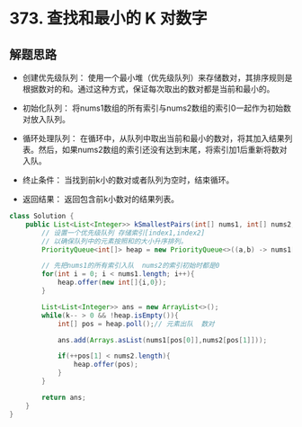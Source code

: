 # 373. 查找和最小的 K 对数字


## 解题思路


* 创建优先级队列： 使用一个最小堆（优先级队列）来存储数对，其排序规则是根据数对的和。通过这种方式，保证每次取出的数对都是当前和最小的。

* 初始化队列： 将nums1数组的所有索引与nums2数组的索引0一起作为初始数对放入队列。

* 循环处理队列： 在循环中，从队列中取出当前和最小的数对，将其加入结果列表。然后，如果nums2数组的索引还没有达到末尾，将索引加1后重新将数对入队。

* 终止条件： 当找到前k小的数对或者队列为空时，结束循环。

* 返回结果： 返回包含前k小数对的结果列表。

```java
class Solution {
    public List<List<Integer>> kSmallestPairs(int[] nums1, int[] nums2, int k) {
        // 设置一个优先级队列 存储索引[index1,index2]
        // 以确保队列中的元素按照和的大小升序排列。
        PriorityQueue<int[]> heap = new PriorityQueue<>((a,b) -> nums1[a[0]] + nums2[a[1]] - (nums1[b[0]] + nums2[b[1]]));

        // 先把nums1的所有索引入队  nums2的索引初始时都是0
        for(int i = 0; i < nums1.length; i++){
            heap.offer(new int[]{i,0});
        }

        List<List<Integer>> ans = new ArrayList<>();
        while(k-- > 0 && !heap.isEmpty()){
            int[] pos = heap.poll();// 元素出队  数对

            ans.add(Arrays.asList(nums1[pos[0]],nums2[pos[1]]));

            if(++pos[1] < nums2.length){
                heap.offer(pos);
            }
        }

        return ans;
    }
}

```